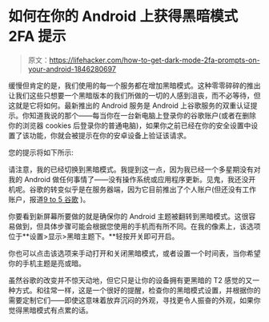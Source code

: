 # 如何在你的 Android 上获得黑暗模式 2FA 提示

> 原文：<https://lifehacker.com/how-to-get-dark-mode-2fa-prompts-on-your-android-1846280697>

缓慢但肯定的是，我们使用的每一个服务都在增加黑暗模式。这种零零碎碎的推出让我们这些只想要一个黑暗版本的我们所做的一切的人感到沮丧，而不必等待，但这就是它将如何。最新推出的 Android 服务是 Android 上谷歌服务的双重认证提示。你知道我说的那个——每当你在一台新电脑上登录你的谷歌账户(或者在删除你的浏览器 cookies 后登录你的普通电脑)，如果你之前已经在你的安全设置中设置了该功能，你就会被提示在你的安卓设备上验证该请求。



您的提示将如下所示:

请注意，我的已经切换到黑暗模式。我提到这一点，因为我已经一个多星期没有对我的 Android 做任何事情了——没有操作系统或应用程序更新。见鬼，我还没开机呢。谷歌的转变似乎是在服务器端，因为它目前推出了个人账户(但还没有工作账户，报道[9 to 5 谷歌](https://9to5google.com/2021/02/11/google-prompt-dark-theme/) )。

你要看到新屏幕所要做的就是确保你的 Android 主题被翻转到黑暗模式。这很容易做到，但具体步骤可能会根据您使用的手机而有所不同。在我的像素上，该选项位于**设置>显示>黑暗主题下。**轻按开关即可开启。

你也可以点击该选项来手动打开和关闭黑暗模式，或者设置一个时间表，当你希望你的手机主题是亮或暗。

虽然谷歌的改变并不惊天动地，但它只是让你的设备拥有更黑暗的 T2 感觉的又一种方式。和往常一样，这是一个很好的提醒，检查你的黑暗模式设置，并根据你的需要定制它们——即使这意味着放弃沉闷的外观，寻找更令人振奋的外观，如果你觉得黑暗模式有点累的话。